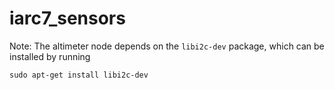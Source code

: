 # iarc7\_sensors

Note: The altimeter node depends on the `libi2c-dev` package, which can be installed by running

    sudo apt-get install libi2c-dev
